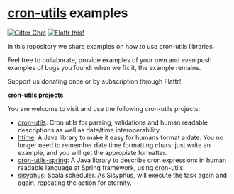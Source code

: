 # [cron-utils](http://cronutils.com) examples

[![Gitter Chat](http://img.shields.io/badge/chat-online-brightgreen.svg)](https://gitter.im/jmrozanec/cron-utils)
[![Flattr this!](https://api.flattr.com/button/flattr-badge-large.png)](https://flattr.com/submit/auto?user_id=jmrozanec&url=https://github.com/jmrozanec/cron-utils)

In this repository we share examples on how to use cron-utils libraries.

Feel free to collaborate, provide examples of your own and even push examples of bugs you found: when we fix it, the example remains.

Support us donating once or by subscription through Flattr!


**[cron-utils](http://cronutils.com) projects**

You are welcome to visit and use the following cron-utils projects:
 * [cron-utils](https://github.com/jmrozanec/cron-utils): Cron utils for parsing, validations and human readable descriptions as well as date/time interoperability.
 * [htime](https://github.com/jmrozanec/htime): A Java library to make it easy for humans format a date. You no longer need to remember date time formatting chars: just write an example, and you will get the appropiate formatter.
 * [cron-utils-spring](https://github.com/jmrozanec/cron-utils-spring): A Java library to describe cron expressions in human readable language at Spring framework, using cron-utils.
 * [sisyphus](https://github.com/jmrozanec/cron-utils-sisyphus): Scala scheduler. As Sisyphus, will execute the task again and again, repeating the action for eternity.
